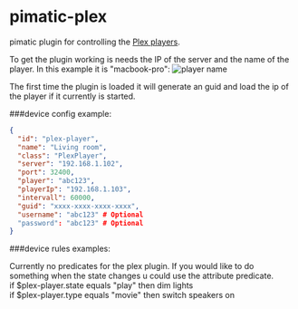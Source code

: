 
pimatic-plex
===========

pimatic plugin for controlling the [Plex players](http://www.plex.tv/).

To get the plugin working is needs the IP of the server and the name of the player.
In this example it is "macbook-pro":
![player name](http://www.trugen.net/info.png "Player name")
 
The first time the plugin is loaded it will generate an guid and load the ip of the player if it currently is started.


###device config example:

```json
{
  "id": "plex-player",
  "name": "Living room",
  "class": "PlexPlayer",
  "server": "192.168.1.102",
  "port": 32400,
  "player": "abc123",
  "playerIp": "192.168.1.103",
  "intervall": 60000,
  "guid": "xxxx-xxxx-xxxx-xxxx",
  "username": "abc123" # Optional
  "password": "abc123" # Optional
}
```

###device rules examples:

Currently no predicates for the plex plugin. If you would like to do something when the state changes u could use the attribute predicate.<br>
if $plex-player.state equals \"play\" then dim lights<br>
if $plex-player.type equals \"movie\" then switch speakers on <br>
